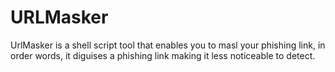# URLMasker
UrlMasker is a shell script tool that enables you to masl your phishing link, in order words, it diguises a phishing link making it less noticeable to detect.
